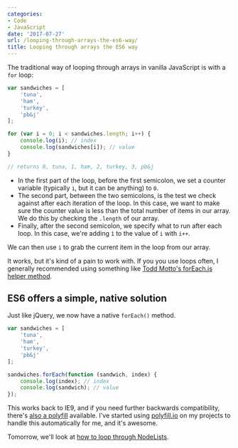 ```yaml
---
categories:
- Code
- JavaScript
date: '2017-07-27'
url: /looping-through-arrays-the-es6-way/
title: Looping through arrays the ES6 way
---
```


The traditional way of looping through arrays in vanilla JavaScript is with a `for` loop:

```javascript
var sandwiches = [
	'tuna',
	'ham',
	'turkey',
	'pb&j'
];

for (var i = 0; i < sandwiches.length; i++) {
	console.log(i); // index
	console.log(sandwiches[i]); // value
}

// returns 0, tuna, 1, ham, 2, turkey, 3, pb&j
```

- In the first part of the loop, before the first semicolon, we set a counter variable (typically `i`, but it can be anything) to `0`.
- The second part, between the two semicolons, is the test we check against after each iteration of the loop. In this case, we want to make sure the counter value is less than the total number of items in our array. We do this by checking the `.length` of our array.
- Finally, after the second semicolon, we specify what to run after each loop. In this case, we're adding `1` to the value of `i` with `i++`.

We can then use `i` to grab the current item in the loop from our array.

It works, but it's kind of a pain to work with. If you you use loops often, I generally recommended using something like [Todd Motto's forEach.js helper method](https://github.com/toddmotto/foreach/).

## ES6 offers a simple, native solution

Just like jQuery, we now have a native `forEach()` method.

```javascript
var sandwiches = [
	'tuna',
	'ham',
	'turkey',
	'pb&j'
];

sandwiches.forEach(function (sandwich, index) {
	console.log(index); // index
	console.log(sandwich); // value
});
```

This works back to IE9, and if you need further backwards compatibility, there's [also a polyfill](https://developer.mozilla.org/en-US/docs/Web/JavaScript/Reference/Global_Objects/Array/forEach#Polyfill) available. I've started using [polyfill.io](https://polyfill.io/) on my projects to handle this automatically for me, and it's awesome.

Tomorrow, we'll look at [how to loop through NodeLists](/looping-through-nodelists-with-es6/).